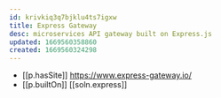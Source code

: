 ```yaml
---
id: krivkiq3q7bjklu4ts7igxw
title: Express Gateway
desc: microservices API gateway built on Express.js
updated: 1669560358860
created: 1669560324298
---
```


- [[p.hasSite]] https://www.express-gateway.io/
- [[p.builtOn]] [[soln.express]]